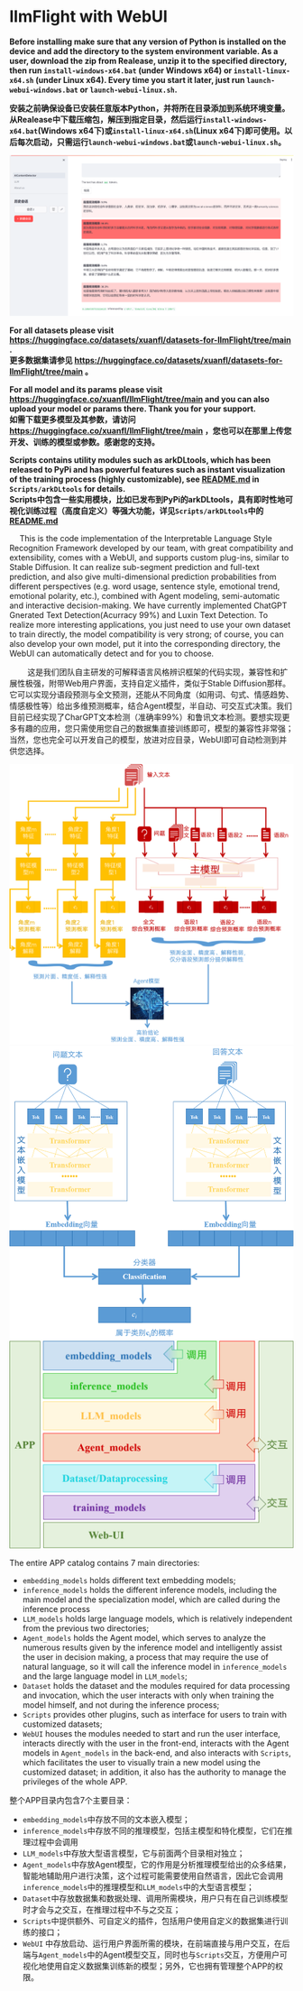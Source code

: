 # llmFlight with WebUI

**Before installing make sure that any version of Python is installed on the device and add the directory to the system environment variable. As a user, download the zip from Realease, unzip it to the specified directory, then run `install-windows-x64.bat` (under Windows x64) or `install-linux-x64.sh` (under Linux x64). Every time you start it later, just run `launch-webui-windows.bat` or `launch-webui-linux.sh`.**    

**安装之前确保设备已安装任意版本Python，并将所在目录添加到系统环境变量。从Realease中下载压缩包，解压到指定目录，然后运行`install-windows-x64.bat`(Windows x64下)或`install-linux-x64.sh`(Linux x64下)即可使用。以后每次启动，只需运行`launch-webui-windows.bat`或`launch-webui-linux.sh`。**

!['WebUI'](webui.png)

**For all datasets please visit https://huggingface.co/datasets/xuanfl/datasets-for-llmFlight/tree/main .**  
**更多数据集请参见 https://huggingface.co/datasets/xuanfl/datasets-for-llmFlight/tree/main 。**  

**For all model and its params please visit https://huggingface.co/xuanfl/llmFlight/tree/main and you can also upload your model or params there. Thank you for your support.**  
**如需下载更多模型及其参数，请访问 https://huggingface.co/xuanfl/llmFlight/tree/main ，您也可以在那里上传您开发、训练的模型或参数。感谢您的支持。**  

**Scripts contains utility modules such as arkDLtools, which has been released to PyPi and has powerful features such as instant visualization of the training process (highly customizable), see [README.md](https://github.com/arkhubs/llmFlight/tree/main/Scripts/arkDLtools) in `Scripts/arkDLtools` for details.**  
**Scripts中包含一些实用模块，比如已发布到PyPi的arkDLtools，具有即时性地可视化训练过程（高度自定义）等强大功能，详见`Scripts/arkDLtools`中的[README.md](https://github.com/arkhubs/llmFlight/tree/main/Scripts/arkDLtools)**  

&ensp;&ensp; This is the code implementation of the Interpretable Language Style Recognition Framework developed by our team, with great compatibility and extensibility, comes with a WebUI, and supports custom plug-ins, similar to Stable Diffusion. It can realize sub-segment prediction and full-text prediction, and also give multi-dimensional prediction probabilities from different perspectives (e.g. word usage, sentence style, emotional trend, emotional polarity, etc.), combined with Agent modeling, semi-automatic and interactive decision-making. We have currently implemented ChatGPT Gnerated Text Detection(Acurracy 99%) and Luxin Text Detection. To realize more interesting applications, you just need to use your own dataset to train directly, the model compatibility is very strong; of course, you can also develop your own model, put it into the corresponding directory, the WebUI can automatically detect and for you to choose.

&emsp;&emsp; 这是我们团队自主研发的可解释语言风格辨识框架的代码实现，兼容性和扩展性极强，附带Web用户界面，支持自定义插件，类似于Stable Diffusion那样。它可以实现分语段预测与全文预测，还能从不同角度（如用词、句式、情感趋势、情感极性等）给出多维预测概率，结合Agent模型，半自动、可交互式决策。我们目前已经实现了CharGPT文本检测（准确率99%）和鲁讯文本检测。要想实现更多有趣的应用，您只需使用您自己的数据集直接训练即可，模型的兼容性非常强；当然，您也完全可以开发自己的模型，放进对应目录，WebUI即可自动检测到并供您选择。

!['entire_framework'](./entire_framework.png)
!['main_model_framework'](./main_model_framework.png)
!['dirs'](./dirs.png)

The entire APP catalog contains 7 main directories:
- `embedding_models` holds different text embedding models;
- `inference_models` holds the different inference models, including the main model and the specialization model, which are called during the inference process
- `LLM_models` holds large language models, which is relatively independent from the previous two directories;
- `Agent_models` holds the Agent model, which serves to analyze the numerous results given by the inference model and intelligently assist the user in decision making, a process that may require the use of natural language, so it will call the inference model in `inference_models` and the large language model in `LLM_models`;
- `Dataset` holds the dataset and the modules required for data processing and invocation, which the user interacts with only when training the model himself, and not during the inference process;
- `Scripts` provides other plugins, such as interface for users to train with customized datasets;  
- `WebUI` houses the modules needed to start and run the user interface, interacts directly with the user in the front-end, interacts with the Agent models in `Agent_models` in the back-end, and also interacts with `Scripts`, which facilitates the user to visually train a new model using the customized dataset; in addition, it also has the authority to manage the privileges of the whole APP.

整个APP目录内包含7个主要目录：
- `embedding_models`中存放不同的文本嵌入模型；
- `inference_models`中存放不同的推理模型，包括主模型和特化模型，它们在推理过程中会调用
- `LLM_models`中存放大型语言模型，它与前面两个目录相对独立；
- `Agent_models`中存放Agent模型，它的作用是分析推理模型给出的众多结果，智能地辅助用户进行决策，这个过程可能需要使用自然语言，因此它会调用`inference_models`中的推理模型和`LLM_models`中的大型语言模型；
- `Dataset`中存放数据集和数据处理、调用所需模块，用户只有在自己训练模型时才会与之交互，在推理过程中不与之交互；
- `Scripts`中提供额外、可自定义的插件，包括用户使用自定义的数据集进行训练的接口；
- `WebUI` 中存放启动、运行用户界面所需的模块，在前端直接与用户交互，在后端与`Agent_models`中的Agent模型交互，同时也与`Scripts`交互，方便用户可视化地使用自定义数据集训练新的模型；另外，它也拥有管理整个APP的权限。

